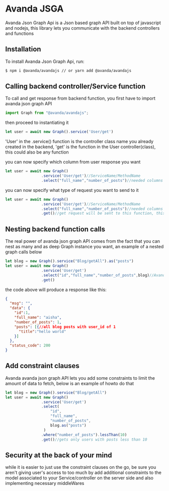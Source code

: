 # Avanda JSGA

Avanda Json Graph Api is a Json based graph API built on top of javascript and nodejs, this library lets you communicate with the backend controllers and functions

## Installation

To install Avanda Json Graph Api, run:

```bash
$ npm i @avanda/avandajs // or yarn add @avanda/avandajs
```

## Calling backend controller/Service function

To call and get response from backend function, you first have to import avanda json graph API

```javascript
import Graph from "@avanda/avandajs";
```

then proceed to instantiating it

```javascript
let user = await new Graph().service('User/get')
```
'User' in the .service() function is the controller class name you already created in the backend, 'get' is the function in the User controller(class), this could also be any function 

you can now specify which column from user response you want

```javascript
let user = await new Graph()
                .service('User/get')//ServiceName/MethodName
                .select("full_name","number_of_posts")//needed columns
```

you can now specify what type of request you want to send to it

```javascript
let user = await new Graph()
                .service('User/get')//ServiceName/MethodName
                .select("full_name","number_of_posts")//needed columns
                .get()//get request will be sent to this function, this could be .post(), .delete() and so on
```

## Nesting backend function calls

The real power of avanda json graph API comes from the fact that you can nest as many and as deep Graph instance you want, an example of a nested graph calls below

```javascript
let blog = new Graph().service("Blog/getAll").as("posts")
let user = await new Graph()
                .service('User/get')
                .select("id","full_name","number_of_posts",blog)//Avanda will automatically link relative blog to their users so far blogs has a user_id in it's associated model's structure
                .get()
```

the code above will produce a response like this:

```json
{
  "msg": "",
  "data": {
    "id":1,  
    "full_name": "aisha",
    "number_of_posts": 1,
    "posts": [{//all blog posts with user_id of 1
      "title":"hello world"
    }]
  },
  "status_code": 200
}
```

## Add constraint clauses

Avanda avanda json graph API lets you add some constraints to limit the amount of data to fetch, below is an example of howto do that


```javascript
let blog = new Graph().service("Blog/getAll")
let user = await new Graph()
                .service('User/get')
                .select(
                    "id",
                    "full_name",
                    "number_of_posts",
                    blog.as("posts")
                 )
                .where("number_of_posts").lessThan(10)
                .get()//gets only users with posts less than 10
```

## Security at the back of your mind

while it is easier to just use the constraint clauses on the go, be sure you aren't giving user's access to too much by add additional constraints to the model associated to your Service/controller on the server side and also implementing necessary middleWares